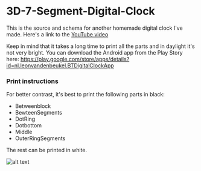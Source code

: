 # 3D-7-Segment-Digital-Clock

This is the source and schema for another homemade digital clock I've made. Here's a link to the [YouTube video](https://youtu.be/QDYH36tWzoY)

Keep in mind that it takes a long time to print all the parts and in daylight it's not very bright.
You can download the Android app from the Play Story here: https://play.google.com/store/apps/details?id=nl.leonvandenbeukel.BTDigitalClockApp

### Print instructions

For better contrast, it's best to print the following parts in black:

* Betweenblock
* BewteenSegments
* DotRing
* Dotbottom
* Middle
* OuterRingSegments

The rest can be printed in white.

![alt text](https://github.com/leonvandenbeukel/3D-7-Segment-Digital-Clock/blob/master/Schema.png)
